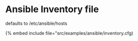 # Ansible Inventory file


defaults to /etc/ansible/hosts

{% embed include file="src/examples/ansible/inventory.cfg)


